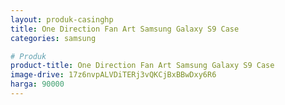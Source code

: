 ```yaml
---
layout: produk-casinghp
title: One Direction Fan Art Samsung Galaxy S9 Case
categories: samsung

# Produk
product-title: One Direction Fan Art Samsung Galaxy S9 Case
image-drive: 17z6nvpALVDiTERj3vQKCjBxBBwDxy6R6
harga: 90000
---
```

